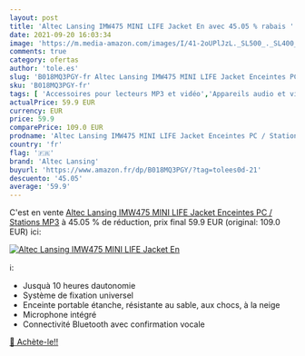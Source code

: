 ```yaml
---
layout: post
title: 'Altec Lansing IMW475 MINI LIFE Jacket En avec 45.05 % rabais '
date: 2021-09-20 16:03:34
image: 'https://m.media-amazon.com/images/I/41-2oUPlJzL._SL500_._SL400_.jpg'
comments: true
category: ofertas
author: 'tole.es'
slug: 'B018MQ3PGY-fr Altec Lansing IMW475 MINI LIFE Jacket Enceintes PC /...'
sku: 'B018MQ3PGY-fr'
tags: [ 'Accessoires pour lecteurs MP3 et vidéo','Appareils audio et video portable','Enceintes portables et stations daccueil','High-Tech','altec lansing', ]
actualPrice: 59.9 EUR
currency: EUR
price: 59.9
comparePrice: 109.0 EUR
prodname: 'Altec Lansing IMW475 MINI LIFE Jacket Enceintes PC / Stations MP3'
country: 'fr'
flag: '🇫🇷'
brand: 'Altec Lansing'
buyurl: 'https://www.amazon.fr/dp/B018MQ3PGY/?tag=tolees0d-21'
descuento: '45.05'
average: '59.9'
---
```


C'est en vente [Altec Lansing IMW475 MINI LIFE Jacket Enceintes PC / Stations MP3](https://www.amazon.fr/dp/B018MQ3PGY/?tag=tolees0d-21)  à  45.05 % de réduction, prix final  59.9 EUR (original: 109.0 EUR) ici:

[![Altec Lansing IMW475 MINI LIFE Jacket En](https://m.media-amazon.com/images/I/41-2oUPlJzL._SL500_._SL400_.jpg)](https://www.amazon.fr/dp/B018MQ3PGY/?tag=tolees0d-21)

ℹ️:

- Jusquà 10 heures dautonomie
- Système de fixation universel
- Enceinte portable étanche, résistante au sable, aux chocs, à la neige
- Microphone intégré
- Connectivité Bluetooth avec confirmation vocale

[🛒 Achète-le!!](https://www.amazon.fr/dp/B018MQ3PGY/?tag=tolees0d-21)
